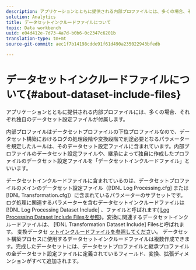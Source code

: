 ```yaml
---
description: アプリケーションとともに提供される内部プロファイルには、多くの場合、それぞれ独自のデータセット設定ファイルが付属します。
solution: Analytics
title: データセットインクルードファイルについて
topic: Data workbench
uuid: e04d412e-7d73-4a7d-b0b6-0c2347c6201b
translation-type: tm+mt
source-git-commit: aec1f7b14198cdde91f61d490a235022943bfedb

---
```



# データセットインクルードファイルについて{#about-dataset-include-files}

アプリケーションとともに提供される内部プロファイルには、多くの場合、それぞれ独自のデータセット設定ファイルが付属します。

内部プロファイルはデータセットプロファイルの下位プロファイルなので、データセット構築におけるログの処理段階や変換段階で別途必要となるパラメーターを規定したルールは、そのデータセット設定ファイルに含まれています。内部プロファイルのデータセット設定ファイルや、継承によって独自に作成したプロファイルのデータセット設定ファイルを「データセットインクルードファイル」といいます。

データセットインクルードファイルに含まれているのは、データセットプロファイルのメインのデータセット設定ファイル（[!DNL Log Processing.cfg] または [!DNL Transformation.cfg]）に含まれているパラメーターのサブセットです。ログ処理に関連するパラメーターを含むデータセットインクルードファイルは [!DNL Log Processing Dataset Include] 、ファイルと呼ばれます( [Log Processing Dataset Include Filesを参照](../../../home/c-dataset-const-proc/c-dataset-inc-files/c-types-dataset-inc-files/c-log-proc-dataset-inc-files/c-log-proc-dataset-inc-files.md#concept-999475a22519432e98844622ca95b6ab))。変換に関連するデータセットインクルードファイルは、 [!DNL Transformation Dataset Include] Filesと呼ばれます。 変換データセ [ットインクルードファイルを参照してくださ](../../../home/c-dataset-const-proc/c-dataset-inc-files/c-types-dataset-inc-files/c-trans-dataset-inc-files.md#concept-c64aa78ed9ce40b8a0f4932c82ff5ace)い。 データセット構築プロセスに使用するデータセットインクルードファイルは複数作成できます。完成したデータセットには、データセットプロファイルと継承プロファイルの全データセット設定ファイルに定義されているフィールド、変換、拡張ディメンションがすべて追加されます。
